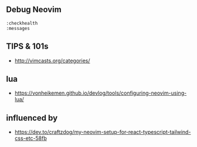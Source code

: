 
## Debug Neovim

```
:checkhealth
:messages
```

## TIPS & 101s
* http://vimcasts.org/categories/
## lua

* https://vonheikemen.github.io/devlog/tools/configuring-neovim-using-lua/


## influenced by
* https://dev.to/craftzdog/my-neovim-setup-for-react-typescript-tailwind-css-etc-58fb
